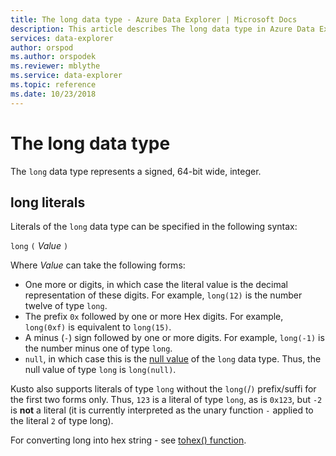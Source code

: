 ```yaml
---
title: The long data type - Azure Data Explorer | Microsoft Docs
description: This article describes The long data type in Azure Data Explorer.
services: data-explorer
author: orspod
ms.author: orspodek
ms.reviewer: mblythe
ms.service: data-explorer
ms.topic: reference
ms.date: 10/23/2018
---
```

# The long data type

The `long` data type represents a signed, 64-bit wide, integer.

## long literals

Literals of the `long` data type can be specified in the following syntax:

`long` `(` *Value* `)`

Where *Value* can take the following forms:
* One more or digits, in which case the literal value is the decimal representation
  of these digits. For example, `long(12)` is the number twelve of type `long`.
* The prefix `0x` followed by one or more Hex digits. For example,
  `long(0xf)` is equivalent to `long(15)`.
* A minus (`-`) sign followed by one or more digits. For example, `long(-1)`
  is the number minus one of type `long`.
* `null`, in which case this is the [null value](null-values.md)
  of the `long` data type. Thus, the null value of type `long` is `long(null)`.

Kusto also supports literals of type `long` without the `long(`/`)` prefix/suffi
for the first two forms only. Thus, `123` is a literal of type `long`, as is
`0x123`, but `-2` is **not** a literal (it is currently interpreted as the unary
function `-` applied to the literal `2` of type long).
 
For converting long into hex string - see [tohex() function](../tohexfunction.md).